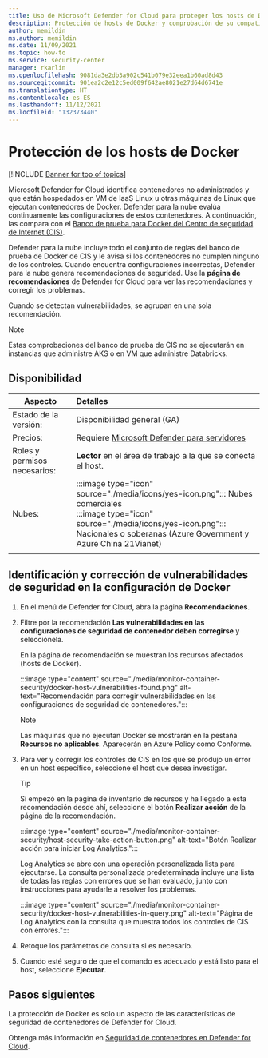 ```yaml
---
title: Uso de Microsoft Defender for Cloud para proteger los hosts de Docker y proteger los contenedores
description: Protección de hosts de Docker y comprobación de su compatibilidad con el banco de pruebas de Docker de CIS.
author: memildin
ms.author: memildin
ms.date: 11/09/2021
ms.topic: how-to
ms.service: security-center
manager: rkarlin
ms.openlocfilehash: 9081da3e2db3a902c541b079e32eea1b60ad8d43
ms.sourcegitcommit: 901ea2c2e12c5ed009f642ae8021e27d64d6741e
ms.translationtype: HT
ms.contentlocale: es-ES
ms.lasthandoff: 11/12/2021
ms.locfileid: "132373440"
---
```

# <a name="harden-your-docker-hosts"></a>Protección de los hosts de Docker

[!INCLUDE [Banner for top of topics](./includes/banner.md)]

Microsoft Defender for Cloud identifica contenedores no administrados y que están hospedados en VM de IaaS Linux u otras máquinas de Linux que ejecutan contenedores de Docker. Defender para la nube evalúa continuamente las configuraciones de estos contenedores. A continuación, las compara con el [Banco de prueba para Docker del Centro de seguridad de Internet (CIS)](https://www.cisecurity.org/benchmark/docker/).

Defender para la nube incluye todo el conjunto de reglas del banco de prueba de Docker de CIS y le avisa si los contenedores no cumplen ninguno de los controles. Cuando encuentra configuraciones incorrectas, Defender para la nube genera recomendaciones de seguridad. Use la **página de recomendaciones** de Defender for Cloud para ver las recomendaciones y corregir los problemas.

Cuando se detectan vulnerabilidades, se agrupan en una sola recomendación.

>[!NOTE]
> Estas comprobaciones del banco de prueba de CIS no se ejecutarán en instancias que administre AKS o en VM que administre Databricks.

## <a name="availability"></a>Disponibilidad

|Aspecto|Detalles|
|----|:----|
|Estado de la versión:|Disponibilidad general (GA)|
|Precios:|Requiere [Microsoft Defender para servidores](defender-for-servers-introduction.md)|
|Roles y permisos necesarios:|**Lector** en el área de trabajo a la que se conecta el host.|
|Nubes:|:::image type="icon" source="./media/icons/yes-icon.png"::: Nubes comerciales<br>:::image type="icon" source="./media/icons/yes-icon.png"::: Nacionales o soberanas (Azure Government y Azure China 21Vianet)|
|||

## <a name="identify-and-remediate-security-vulnerabilities-in-your-docker-configuration"></a>Identificación y corrección de vulnerabilidades de seguridad en la configuración de Docker

1. En el menú de Defender for Cloud, abra la página **Recomendaciones**.

1. Filtre por la recomendación **Las vulnerabilidades en las configuraciones de seguridad de contenedor deben corregirse** y selecciónela.

    En la página de recomendación se muestran los recursos afectados (hosts de Docker). 

    :::image type="content" source="./media/monitor-container-security/docker-host-vulnerabilities-found.png" alt-text="Recomendación para corregir vulnerabilidades en las configuraciones de seguridad de contenedores.":::

    > [!NOTE]
    > Las máquinas que no ejecutan Docker se mostrarán en la pestaña **Recursos no aplicables**. Aparecerán en Azure Policy como Conforme. 

1. Para ver y corregir los controles de CIS en los que se produjo un error en un host específico, seleccione el host que desea investigar. 

    > [!TIP]
    > Si empezó en la página de inventario de recursos y ha llegado a esta recomendación desde ahí, seleccione el botón **Realizar acción** de la página de la recomendación.
    >
    > :::image type="content" source="./media/monitor-container-security/host-security-take-action-button.png" alt-text="Botón Realizar acción para iniciar Log Analytics.":::

    Log Analytics se abre con una operación personalizada lista para ejecutarse. La consulta personalizada predeterminada incluye una lista de todas las reglas con errores que se han evaluado, junto con instrucciones para ayudarle a resolver los problemas.

    :::image type="content" source="./media/monitor-container-security/docker-host-vulnerabilities-in-query.png" alt-text="Página de Log Analytics con la consulta que muestra todos los controles de CIS con errores.":::

1. Retoque los parámetros de consulta si es necesario.

1. Cuando esté seguro de que el comando es adecuado y está listo para el host, seleccione **Ejecutar**.


## <a name="next-steps"></a>Pasos siguientes

La protección de Docker es solo un aspecto de las características de seguridad de contenedores de Defender for Cloud. 

Obtenga más información en [Seguridad de contenedores en Defender for Cloud](container-security.md).

